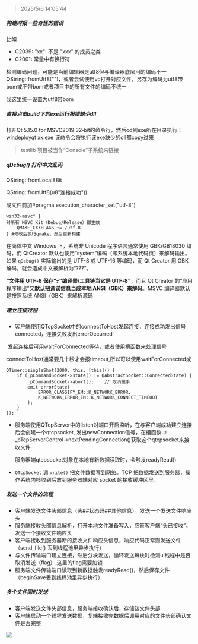 > 2025/5/6 14:05:44

##### 构建时报一些奇怪的错误

比如

*  C2039: "xx": 不是 "xxx" 的成员之类
* C2001: 常量中有换行符

检测编码问题，可能是当前编辑器是utf8但与编译器底层用的编码不一QString::fromUtf8("")，或者尝试使用vc打开对应文件，另存为编码为utf8带bom或不带bom或者项目中的所有文件的编码不统一

我这里统一设置为utf8带bom

##### 直接点击build下的exe运行报错缺少dll

打开Qt 5.15.0 for MSVC2019 32‑bit的命令行，然后cd到exe所在目录执行：windeployqt xx.exe 该命令会将执行该exe缺少的dll都copy过来

> testlib 项目被当作“Console”子系统来链接

##### qDebug() 打印中文乱码

QString::fromLocal8Bit

QString::fromUtf8(u8"连接成功"))

或文件前加#pragma execution_character_set("utf-8")

```
win32-msvc* {
对所有 MSVC Kit（Debug/Release）都生效
    QMAKE_CXXFLAGS += /utf-8
} #修改后执行qmake，然后重新构建
```

在简体中文 Windows 下，系统非 Unicode 程序语言通常使用 GBK/GB18030 编码，而 QtCreator 默认也使用“system”编码（即系统本地代码页）来解码输出。如果 `qDebug()` 实际输出的是 UTF-8 或 UTF-16 等编码，而 Qt Creator 用 GBK 解码，就会造成中文被解析为“???”。

**“文件用 UTF‑8 保存”≠“编译器/工具链当它是 UTF‑8”**，而且 Qt Creator 的“应用程序输出”又**默认把调试信息当成本地 ANSI（GBK）来解码**。MSVC 编译器默认是按照系统 ANSI（GBK）来解析源码

##### 建立连接过程

* 客户端使用QTcpSocket中的connectToHost发起连接，连接成功发出信号connected，连接失败发出errorOccurred

​	发起连接后可用waitForConnected等待，或者使用槽函数来处理信号

​	connectToHost通常要几十秒才会报timeout,所以可以使用waitForConnected或

```
QTimer::singleShot(2000, this, [this]() {
    if (_pCommandSocket->state() != QAbstractSocket::ConnectedState) {
        _pCommandSocket->abort();    // 取消握手
        emit errorState(
            ERROR_CLASSIFY_EM::K_NETWORK_ERROR,
            K_NETWORK_ERROR_EM::K_NETWORK_CONNECT_TIMEOUT
        );
    }
});
```

* 服务端使用QTcpServer中的listen对端口开启监听，在与客户端成功建立连接后会创建一个qtcpsocket, 发出newConnection信号，在槽函数中_pTcpServerControl->nextPendingConnection()获取这个qtcpsocket来接收文件

  服务器端qtcpsocket对象在本地有新数据读取时，会触发readyRead()

* `QTcpSocket` 调 `write()` 把文件数据写到网络。TCP 把数据发送到服务器，操作系统内核收到后放到服务器端对应 socket 的接收缓冲区里。

##### 发送一个文件的流程

* 客户端发送文件头部信息（头##状态码##其他信息）。发送一个发送文件响应头
* 服务端接收头部信息解析，打开本地文件准备写入，应答客户端“头已接收”。发送一个接收文件响应头
* 客户端接收到服务器断的接收文件响应头信息，响应代码正常则发送文件（send_file() 丢到线程池里异步执行）
* 与文件传输端口建立连接，然后分块发送，循环发送每块时检测ui线程中是否取消发送（flag）,这里的flag需要加锁
* 服务端文件传输端口读取到新数据触发readyRead()，然后保存文件（beginSave丢到线程池里异步执行）

##### 多个文件同时发送

* 客户端发送文件头部信息，服务端接收确认后，存储该文件头部
* 客户端启动一个线程发送数据，复端接收完数据后调用对应的文件头部确认文件是否完整

![](https://github.com/xiaoyu12139/file_transfer/blob/master/img/file_transfer_show.gif)
